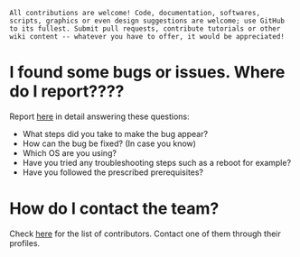 ```
All contributions are welcome! Code, documentation, softwares, scripts, graphics or even design suggestions are welcome; use GitHub to its fullest. Submit pull requests, contribute tutorials or other wiki content -- whatever you have to offer, it would be appreciated!
```

# I found some bugs or issues. Where do I report????

Report [here](https://github.com/aravindvnair99/C/issues/new) in detail answering these questions:

* What steps did you take to make the bug appear?
* How can the bug be fixed? (In case you know)
* Which OS are you using?
* Have you tried any troubleshooting steps such as a reboot for example?
* Have you followed the prescribed prerequisites?

# How do I contact the team?

Check [here](https://github.com/aravindvnair99/C/graphs/contributors) for the list of contributors. Contact one of them through their profiles.
